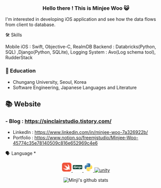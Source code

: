 

<h3 align="center">
Hello there ! This is Minjee Woo 😺

</h3>
  
  I'm interested in developing iOS application and see how the data flows from client to database. 
  
 
🛠 Skills

Mobile iOS : Swift, Objective-C, RealmDB
Backend : Databricks(Python, SQL) ,Django(Python, SQLite), 
Logging System : Avo(Log schema tool), RudderStack

### 🏫 Education

- Chungang University, Seoul, Korea
- Software Engineering, Japanese Languages and Literature

## 📚 Website

### - Blog : https://sinclairstudio.tistory.com/
- LinkedIn : https://www.linkedin.com/in/minjee-woo-7a326922b/
- Portfolio : https://www.notion.so/freemjstudio/Minjee-Woo-45774c35e78140509c816e652969c4e6

🗣 Language
* 

  
 



<div align= center>
  
  
  
<a href="https://developer.apple.com/swift/" target="_blank"> <img src="https://raw.githubusercontent.com/devicons/devicon/master/icons/swift/swift-original.svg" alt="swift" width="30" height="30"/> </a> 
 <a href="https://www.djangoproject.com/" target="_blank"> <img src="https://raw.githubusercontent.com/devicons/devicon/master/icons/django/django-original.svg" alt="django" width="30" height="30"/>  <a href="https://www.python.org" target="_blank">
<img src="https://raw.githubusercontent.com/devicons/devicon/master/icons/python/python-original.svg" alt="python" width="30" height="30"/> </a> <a href="https://unity.com/" target="_blank"> <img src="https://www.vectorlogo.zone/logos/unity3d/unity3d-icon.svg" alt="unity" width="30" height="30"/> </a>


![Minji's github stats](https://github-readme-stats.vercel.app/api?username=freemjstudio&show_icons=true&theme=radical)

   </div>
 
